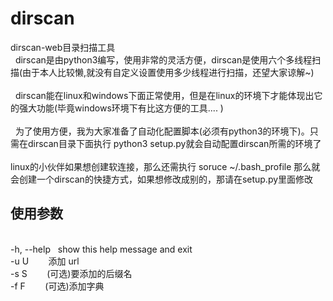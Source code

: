 # dirscan
dirscan-web目录扫描工具<br>
&nbsp;&nbsp;dirscan是由python3编写，使用非常的灵活方便，dirscan是使用六个多线程扫描(由于本人比较懒,就没有自定义设置使用多少线程进行扫描，还望大家谅解~)<br>
<br>
&nbsp;&nbsp;dirscan能在linux和windows下面正常使用，但是在linux的环境下才能体现出它的强大功能(毕竟windows环境下有比这方便的工具.... )<br>
<br>
&nbsp;&nbsp;为了使用方便，我为大家准备了自动化配置脚本(必须有python3的环境下)。只需在dirscan目录下面执行 python3 setup.py就会自动配置dirscan所需的环境了
<br>
<br>linux的小伙伴如果想创建软连接，那么还需执行 soruce ~/.bash_profile 那么就会创建一个dirscan的快捷方式，如果想修改成别的，那请在setup.py里面修改
## 使用参数
 <br>-h,&nbsp;--help&nbsp;&nbsp;&nbsp;show this help message and exit
 <br>-u&nbsp;U&nbsp;&nbsp;&nbsp;&nbsp;&nbsp;&nbsp;&nbsp;&nbsp;添加 url
 <br>-s&nbsp;S&nbsp;&nbsp;&nbsp;&nbsp;&nbsp;&nbsp;&nbsp;&nbsp;(可选)要添加的后缀名
 <br>-f&nbsp;F&nbsp;&nbsp;&nbsp;&nbsp;&nbsp;&nbsp;&nbsp;&nbsp;(可选)添加字典
